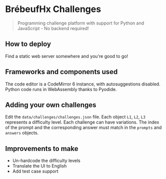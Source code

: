 # BrébeufHx Challenges

> Programming challenge platform with support for Python and JavaScript - No backend required!

## How to deploy

Find a static web server somewhere and you're good to go!

## Frameworks and components used

The code editor is a CodeMirror 6 instance, with autosuggestions disabled. Python code runs in WebAssembly thanks to Pyodide.

## Adding your own challenges

Edit the `data/challenges/challenges.json` file. Each object `L1`, `L2`, `L3` represents a difficulty level. Each challenge can have variations. The index of the prompt and the corresponding answer must match in the `prompts` and `answers` objects.

## Improvements to make

- Un-hardcode the difficulty levels
- Translate the UI to English
- Add test case support
